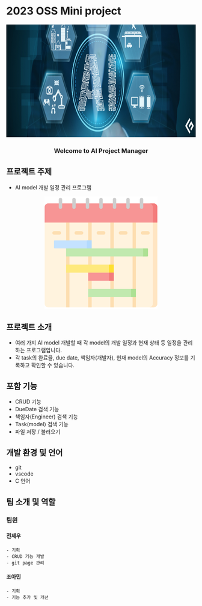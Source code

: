 # 2023 OSS Mini project
<div align="center">
<p align="center"><img src="./img/AI_Project.jpg" height="300px" width="800px"></p>

### Welcome to AI Project Manager
</div>

## 프로젝트 주제
  - AI model 개발 일정 관리 프로그램
<p align="center"><img src="./img/weekly.png" height="300px" width="300px"></p>

## 프로젝트 소개
  - 여러 가지 AI model 개발할 때 각 model의 개발 일정과 현재 상태 등 일정을 관리하는 프로그램입니다.
  - 각 task의 완료율, due date, 책임자(개발자), 현재 model의 Accuracy 정보를 기록하고 확인할 수 있습니다.

## 포함 기능
  - CRUD 기능
  - DueDate 검색 기능
  - 책임자(Engineer) 검색 기능
  - Task(model) 검색 기능
  - 파일 저장 / 불러오기

## 개발 환경 및 언어
  - git
  - vscode
  - C 언어

## 팀 소개 및 역할
### 팀원
  #### 전제우 
    - 기획
    - CRUD 기능 개발
    - git page 관리
  #### 조아민
    - 기획
    - 기능 추가 및 개선